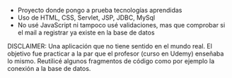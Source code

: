 - Proyecto donde pongo a prueba tecnologías aprendidas
- Uso de HTML, CSS, Servlet, JSP, JDBC, MySql
- No usé JavaScript ni tampoco usé validaciones, mas que comprobar si el mail a registrar ya existe en la base de datos

DISCLAIMER: Una aplicación que no tiene sentido en el mundo real. El objetivo fue practicar a la par que el profesor (curso en Udemy) enseñaba lo mismo. Reutilicé algunos fragmentos de código como por ejemplo la conexión a la base de datos. 
